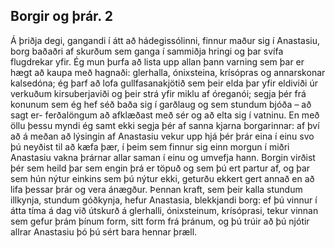 ## Borgir og þrár. 2

Á þriðja degi, gangandi í átt að hádegissólinni, finnur maður sig í Anastasiu, borg baðaðri af skurðum sem ganga í sammiðja hringi og þar svífa flugdrekar yfir. Ég mun þurfa að lista upp allan þann varning sem þar er hægt að kaupa með hagnaði: glerhalla, ónixsteina, krísópras og annarskonar kalsedóna; ég þarf að lofa gullfasanakjötið sem þeir elda þar yfir eldiviði úr verkuðum kirsuberjaviði og þeir strá yfir miklu af óreganói; segja þér frá konunum sem ég hef séð baða sig í garðlaug og sem stundum bjóða – að sagt er- ferðalöngum að afklæðast með sér og að elta sig í vatninu. En með öllu þessu myndi ég samt ekki segja þér af sanna kjarna borgarinnar: af því að á meðan að lýsingin af Anastasiu vekur upp hjá þér þrár eina í einu svo þú neyðist til að kæfa þær, í þeim sem finnur sig einn morgun í miðri Anastasiu vakna þrárnar allar saman í einu og umvefja hann. Borgin virðist þér sem heild þar sem engin þrá er töpuð og sem þú ert partur af, og þar sem hún nýtur einkins sem þú nýtur ekki, geturðu ekkert gert annað en að lifa þessar þrár og vera ánægður. Þennan kraft, sem þeir kalla stundum illkynja, stundum góðkynja, hefur Anastasia, blekkjandi borg: ef þú vinnur í átta tíma á dag við útskurð á glerhalli, ónixsteinum, krísóprasi, tekur vinnan sem gefur þrám þínum form, sitt form frá þránum, og þú trúir að þú njótir allrar Anastasiu þó þú sért bara hennar þræll.
